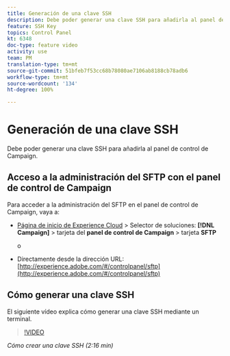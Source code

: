 ```yaml
---
title: Generación de una clave SSH
description: Debe poder generar una clave SSH para añadirla al panel de control de Campaign de Adobe Campaign. El siguiente vídeo explica cómo generar una clave SSH mediante un terminal.
feature: SSH Key
topics: Control Panel
kt: 6348
doc-type: feature video
activity: use
team: PM
translation-type: tm+mt
source-git-commit: 51bfeb7f53cc68b78080ae7106ab8188cb78adb6
workflow-type: tm+mt
source-wordcount: '134'
ht-degree: 100%

---
```



# Generación de una clave SSH

Debe poder generar una clave SSH para añadirla al panel de control de Campaign.

## Acceso a la administración del SFTP con el panel de control de Campaign

Para acceder a la administración del SFTP en el panel de control de Campaign, vaya a:

* [Página de inicio de Experience Cloud](https://experience.adobe.com/#/home) > Selector de soluciones: **[!DNL Campaign]** > tarjeta del **panel de control de Campaign** > tarjeta **SFTP**

   o
* Directamente desde la dirección URL: [http://experience.adobe.com/#/controlpanel/sftp](http://experience.adobe.com/#/controlpanel/sftp)

## Cómo generar una clave SSH

El siguiente vídeo explica cómo generar una clave SSH mediante un terminal.

>[!VIDEO](https://video.tv.adobe.com/v/27259?quality=12)

*Cómo crear una clave SSH (2:16 min)*